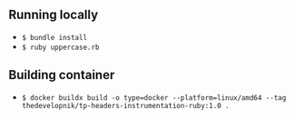 ## Running locally

* `$ bundle install`
* `$ ruby uppercase.rb`

## Building container

* `$ docker buildx build -o type=docker --platform=linux/amd64 --tag thedevelopnik/tp-headers-instrumentation-ruby:1.0 .`
